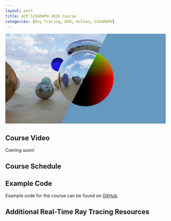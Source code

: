 ```yaml
---
layout: post
title: ACM SIGGRAPH 2024 Course
categories: [Ray Tracing, DXR, Vulkan, SIGGRAPH]
---
```


![course example image of ray traced spheres](/images/image5.png "Logo Title Text 1")

## Course Video
Coming soon!

## Course Schedule

## Example Code
Example code for the course can be found on [GitHub](https://github.com/vixorien/IntroductionToRealTimeRayTracing).

## Additional Real-Time Ray Tracing Resources

<!--more-->


